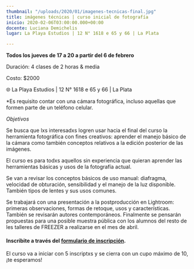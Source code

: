 ```yaml
---
thumbnail: "/uploads/2020/01/imagenes-tecnicas-final.jpg"
title: imágenes técnicas | curso inicial de fotografía
inicio: 2020-02-06T03:00:00.000+00:00
docente: Luciana Demichelis
lugar: La Playa Estudios | 12 N° 1618 e 65 y 66 | La Plata

---
```

**Todos los jueves de 17 a 20 a partir del 6 de febrero**

Duración: 4 clases de 2 horas & media

Costo: $2000

🌐 La Playa Estudios | 12 N° 1618 e 65 y 66 | La Plata

\*Es requisito contar con una cámara fotográfica, incluso aquellas que formen parte de un teléfono celular.

_Objetivos_

Se busca que lxs interesadxs logren usar hacia el final del curso la herramienta fotográfica con fines creativos: aprender el manejo básico de la cámara como también conceptos relativos a la edición posterior de las imágenes.

El curso es para todxs aquellos sin experiencia que quieran aprender las herramientas básicas y usos de la fotografía actual.

Se van a revisar los conceptos básicos de uso manual: diafragma, velocidad de obturación, sensibilidad y el manejo de la luz disponible. También tipos de lentes y sus usos comunes.

Se trabajará con una presentación a la postproducción en Lightroom: primeras observaciones, formas de retoque, usos y características. También se revisarán autores contemporáneos. Finalmente se pensarán propuestas para una posible muestra pública con los alumnos del resto de les talleres de FREEZER a realizarse en el mes de abril.

#### **Inscribite a través del** [**formulario de inscripción**](https://forms.gle/gaTQHfExsLHRY4Rr8 "formulario de inscripción")**.**

El curso va a iniciar con 5 inscriptxs y se cierra con un cupo máximo de 10, ¡te esperamos!